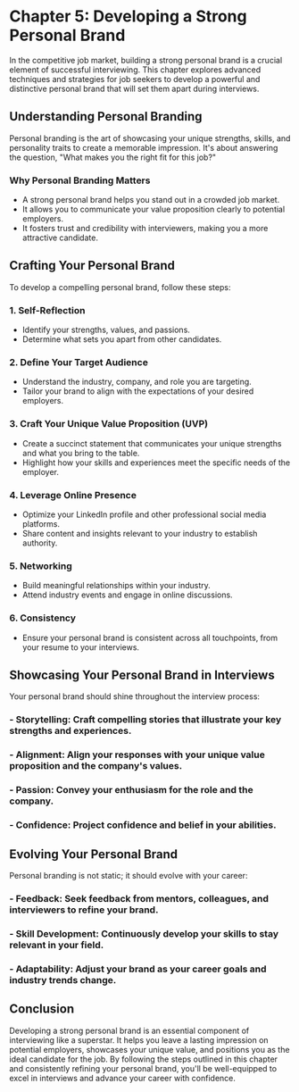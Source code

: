 Chapter 5: Developing a Strong Personal Brand
=============================================

In the competitive job market, building a strong personal brand is a crucial element of successful interviewing. This chapter explores advanced techniques and strategies for job seekers to develop a powerful and distinctive personal brand that will set them apart during interviews.

Understanding Personal Branding
-------------------------------

Personal branding is the art of showcasing your unique strengths, skills, and personality traits to create a memorable impression. It's about answering the question, "What makes you the right fit for this job?"

### **Why Personal Branding Matters**

* A strong personal brand helps you stand out in a crowded job market.
* It allows you to communicate your value proposition clearly to potential employers.
* It fosters trust and credibility with interviewers, making you a more attractive candidate.

Crafting Your Personal Brand
----------------------------

To develop a compelling personal brand, follow these steps:

### 1. **Self-Reflection**

* Identify your strengths, values, and passions.
* Determine what sets you apart from other candidates.

### 2. **Define Your Target Audience**

* Understand the industry, company, and role you are targeting.
* Tailor your brand to align with the expectations of your desired employers.

### 3. **Craft Your Unique Value Proposition (UVP)**

* Create a succinct statement that communicates your unique strengths and what you bring to the table.
* Highlight how your skills and experiences meet the specific needs of the employer.

### 4. **Leverage Online Presence**

* Optimize your LinkedIn profile and other professional social media platforms.
* Share content and insights relevant to your industry to establish authority.

### 5. **Networking**

* Build meaningful relationships within your industry.
* Attend industry events and engage in online discussions.

### 6. **Consistency**

* Ensure your personal brand is consistent across all touchpoints, from your resume to your interviews.

Showcasing Your Personal Brand in Interviews
--------------------------------------------

Your personal brand should shine throughout the interview process:

### - **Storytelling**: Craft compelling stories that illustrate your key strengths and experiences.

### - **Alignment**: Align your responses with your unique value proposition and the company's values.

### - **Passion**: Convey your enthusiasm for the role and the company.

### - **Confidence**: Project confidence and belief in your abilities.

Evolving Your Personal Brand
----------------------------

Personal branding is not static; it should evolve with your career:

### - **Feedback**: Seek feedback from mentors, colleagues, and interviewers to refine your brand.

### - **Skill Development**: Continuously develop your skills to stay relevant in your field.

### - **Adaptability**: Adjust your brand as your career goals and industry trends change.

Conclusion
----------

Developing a strong personal brand is an essential component of interviewing like a superstar. It helps you leave a lasting impression on potential employers, showcases your unique value, and positions you as the ideal candidate for the job. By following the steps outlined in this chapter and consistently refining your personal brand, you'll be well-equipped to excel in interviews and advance your career with confidence.
